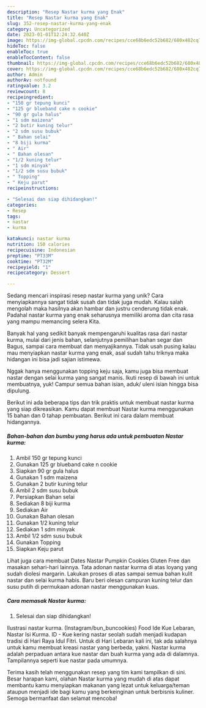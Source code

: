 ```yaml
---
description: "Resep Nastar kurma yang Enak"
title: "Resep Nastar kurma yang Enak"
slug: 352-resep-nastar-kurma-yang-enak
category: Uncategorized
date: 2023-01-01T12:24:32.640Z
image: https://img-global.cpcdn.com/recipes/cce68b6edc52b682/680x482cq70/nastar-kurma-foto-resep-utama.jpg
hideToc: false
enableToc: true
enableTocContent: false
thumbnail: https://img-global.cpcdn.com/recipes/cce68b6edc52b682/680x482cq70/nastar-kurma-foto-resep-utama.jpg
cover: https://img-global.cpcdn.com/recipes/cce68b6edc52b682/680x482cq70/nastar-kurma-foto-resep-utama.jpg
author: Admin
authorAv: notfound
ratingvalue: 3.2
reviewcount: 8
recipeingredient:
- "150 gr tepung kunci"
- "125 gr blueband cake n cookie"
- "90 gr gula halus"
- "1 sdm maizena"
- "2 butir kuning telur"
- "2 sdm susu bubuk"
- " Bahan selai"
- "8 biji kurma"
- " Air"
- " Bahan olesan"
- "1/2 kuning telur"
- "1 sdm minyak"
- "1/2 sdm susu bubuk"
- " Topping"
- " Keju parut"
recipeinstructions:

- "Selesai dan siap dihidangkan!"
categories:
- Resep
tags:
- nastar
- kurma

katakunci: nastar kurma 
nutrition: 150 calories
recipecuisine: Indonesian
preptime: "PT33M"
cooktime: "PT32M"
recipeyield: "1"
recipecategory: Dessert

---
```





Sedang mencari inspirasi resep nastar kurma yang unik? Cara menyiapkannya sangat tidak susah dan tidak juga mudah. Kalau salah mengolah maka hasilnya akan hambar dan justru cenderung tidak enak. Padahal nastar kurma yang enak seharusnya memiliki aroma dan cita rasa yang mampu memancing selera Kita.





Banyak hal yang sedikit banyak mempengaruhi kualitas rasa dari nastar kurma, mulai dari jenis bahan, selanjutnya pemilihan bahan segar dan Bagus, sampai cara membuat dan menyajikannya. Tidak usah pusing kalau mau menyiapkan nastar kurma yang enak,      asal sudah tahu triknya maka hidangan ini bisa jadi sajian istimewa.














Nggak hanya menggunakan topping keju saja, kamu juga bisa membuat nastar dengan selai kurma yang sangat manis. Ikuti resep di bawah ini untuk membuatnya, yuk! Campur semua bahan isian, aduk/ uleni isian hingga bisa dipulung.






Berikut ini ada beberapa tips dan trik praktis untuk membuat nastar kurma yang siap dikreasikan. Kamu dapat membuat Nastar kurma menggunakan 15 bahan dan 0 tahap pembuatan. Berikut ini cara dalam membuat hidangannya.

<!--inarticleads1-->

##### Bahan-bahan dan bumbu yang harus ada untuk pembuatan Nastar kurma:

1. Ambil 150 gr tepung kunci
1. Gunakan 125 gr blueband cake n cookie
1. Siapkan 90 gr gula halus
1. Gunakan 1 sdm maizena
1. Gunakan 2 butir kuning telur
1. Ambil 2 sdm susu bubuk
1. Persiapkan  Bahan selai
1. Sediakan 8 biji kurma
1. Sediakan  Air
1. Gunakan  Bahan olesan
1. Gunakan 1/2 kuning telur
1. Sediakan 1 sdm minyak
1. Ambil 1/2 sdm susu bubuk
1. Gunakan  Topping
1. Siapkan  Keju parut


Lihat juga cara membuat Dates Nastar Pumpkin Cookies Gluten Free dan masakan sehari-hari lainnya. Tata adonan nastar kurma di atas loyang yang sudah diolesi margarin. Lakukan proses di atas sampai semua bahan kulit nastar dan selai kurma habis. Baru beri olesan campuran kuning telur dan susu putih di permukaan adonan nastar menggunakan kuas. 

<!--inarticleads2-->

##### Cara memasak Nastar kurma:


1. Selesai dan siap dihidangkan!

Ilustrasi nastar kurma. (Instagram/bun_buncookies) Food Ide Kue Lebaran, Nastar Isi Kurma. ID - Kue kering nastar seolah sudah menjadi kudapan tradisi di Hari Raya Idul Fitri. Untuk di Hari Lebaran kali ini, tak ada salahnya untuk kamu membuat kreasi nastar yang berbeda, yakni. Nastar kurma adalah perpaduan antara kue nastar dan buah kurma yang ada di dalamnya. Tampilannya seperti kue nastar pada umumnya. 

Terima kasih telah menggunakan resep yang tim kami tampilkan di sini. Besar harapan kami, olahan Nastar kurma yang mudah di atas dapat membantu kamu menyiapkan makanan yang lezat untuk keluarga/teman ataupun menjadi ide bagi kamu yang berkeinginan untuk berbisnis kuliner. Semoga bermanfaat dan selamat mencoba!
